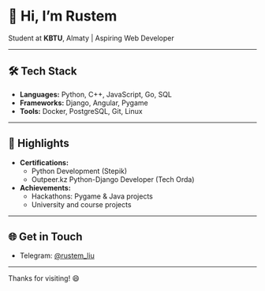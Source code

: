 # 👋 Hi, I’m Rustem  

Student at **KBTU**, Almaty | Aspiring Web Developer  

---

## 🛠️ Tech Stack  
- **Languages:** Python, C++, JavaScript, Go, SQL  
- **Frameworks:** Django, Angular, Pygame  
- **Tools:** Docker, PostgreSQL, Git, Linux  

---

## 🌟 Highlights  
- **Certifications:**  
  - Python Development (Stepik)  
  - Outpeer.kz Python-Django Developer (Tech Orda)  
- **Achievements:**  
  - Hackathons: Pygame & Java projects  
  - University and course projects  

---

## 🌐 Get in Touch  
- Telegram: [@rustem_liu](https://t.me/rustem_liu)  

---

Thanks for visiting! 😄  
